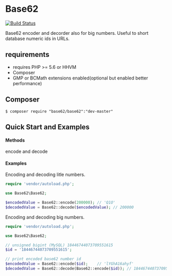 # Base62

[![Build Status](https://travis-ci.org/SiroDiaz/Base62.svg?branch=develop)](https://travis-ci.org/SiroDiaz/Base62)

Base62 encoder and decorder also for big numbers. Useful to short database numeric ids in URLs.

## requirements

* requires PHP >= 5.6 or HHVM
* Composer
* GMP or BCMath extensions enabled(optional but enabled better performance)

## Composer

	$ composer require "base62/base62":"dev-master"

## Quick Start and Examples

#### Methods

encode and decode

#### Examples

Encoding and decoding litle numbers.

```php
require 'vendor/autoload.php';

use Base62\Base62;

$encodedValue = Base62::encode(200000);	// 'Q1O'
$decodedValue = Base62::decode($encodedValue); // 200000
```

Encoding and decoding big numbers.

```php
require 'vendor/autoload.php';

use Base62\Base62;

// unsigned bigint (MySQL) 18446744073709551615
$id = '18446744073709551615';

// print encoded base62 number id
$encodedValue = Base62::encode($id);	// 'lYGhA16ahyf'
$decodedValue = Base62::decode(Base62::encode($id)); // 18446744073709551615
```
